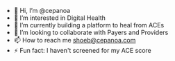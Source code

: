 - 👋 Hi, I’m @cepanoa
- 👀 I’m interested in Digital Health
- 🌱 I’m currently building a platform to heal from ACEs
- 💞️ I’m looking to collaborate with Payers and Providers
- 📫 How to reach me shoeb@cepanoa.com
- ⚡ Fun fact: I haven't screened for my ACE score

<!---
cepanoa/cepanoa is a ✨ special ✨ repository because its `README.md` (this file) appears on your GitHub profile.
You can click the Preview link to take a look at your changes.
--->
